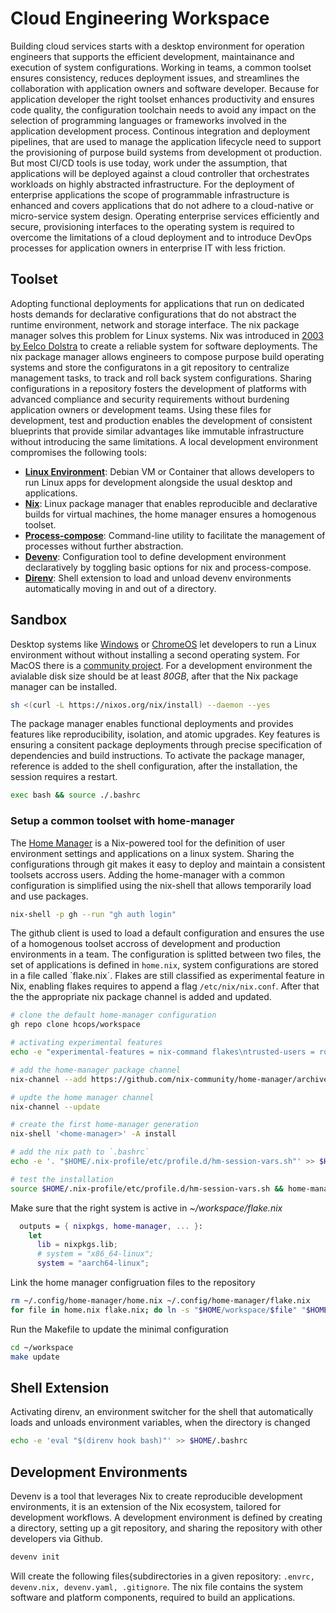 # Cloud Engineering Workspace

Building cloud services starts with a desktop environment for operation engineers that supports the efficient development, maintainance and execution of system configurations. Working in teams, a common toolset ensures consistency, reduces deployment issues, and streamlines the collaboration with application owners and software developer. Because for application developer the right toolset enhances productivity and ensures code quality, the configuration toolchain needs to avoid any impact on the selection of programming languages or frameworks involved in the application development process. Continous integration and deployment pipelines, that are used to manage the application lifecycle need to support the provisioning of purpose build systems from development ot production. But most CI/CD tools is use today, work under the assumption, that applications will be deployed against a cloud controller that orchestrates workloads on highly abstracted infrastructure. For the deployment of enterprise applications the scope of programmable infrastructure is enhanced and covers applications that do not adhere to a cloud-native or micro-service system design. Operating enterprise services efficiently and secure, provisioning interfaces to the operating system is required to overcome the limitations of a cloud deployment and to introduce DevOps processes for application owners in enterprise IT with less friction.

## Toolset

Adopting functional deployments for applications that run on dedicated hosts demands for declarative configurations that do not abstract the runtime environment, network and storage interface. The nix package manager solves this problem for Linux systems. Nix was introduced in [2003 by Eelco Dolstra](https://en.wikipedia.org/wiki/Nix_(package_manager)) to create a reliable system for software deployments. The nix package manager allows engineers to compose purpose build operating systems and store the configuratons in a git repository to centralize management tasks, to track and roll back system configurations. Sharing configurations in a repository fosters the development of platforms with advanced compliance and security requirements without burdening application owners or development teams. Using these files for development, test and production enables the development of consistent blueprints that provide similar advantages like immutable infrastructure without introducing the same limitations. A local development environment compromises the following tools:

* **[Linux Environment](https://chromeos.dev/en/linux)**: Debian VM or Container that allows developers to run Linux apps for development alongside the usual desktop and applications.
* **[Nix](https://nixos.org/)**: Linux package manager that enables reproducible and declarative builds for virtual machines, the home manager ensures a homogenous toolset.
* **[Process-compose](https://f1bonacc1.github.io/process-compose/)**: Command-line utility to facilitate the management of processes without further abstraction.
* **[Devenv](https://devenv.sh/)**: Configuration tool to define development environment declaratively by toggling basic options for nix and process-compose.
* **[Direnv](https://direnv.net/)**: Shell extension to load and unload devenv environments automatically moving in and out of a directory.

## Sandbox

Desktop systems like [Windows](https://learn.microsoft.com/en-us/windows/wsl/about) or [ChromeOS](https://chromeos.dev/en/linux) let developers to run a Linux environment without without installing a second operating system. For MacOS there is a [community project](https://github.com/LnL7/nix-darwin). For a development environment the avialable disk size should be at least *80GB*, after that the Nix package manager can be installed. 

```sh
sh <(curl -L https://nixos.org/nix/install) --daemon --yes
```

The package manager enables functional deployments and provides features like reproducibility, isolation, and atomic upgrades. Key features is ensuring a consitent package deployments through precise specification of dependencies and build instructions. To activate the package manager, reference is added to the shell configuration, after the installation, the session requires a restart.

```sh
exec bash && source ./.bashrc
```

### Setup a common toolset with home-manager

The [Home Manager](https://nix-community.github.io/home-manager/) is a Nix-powered tool for the definition of user environment settings and applications on a linux system. Sharing the configurations through git makes it easy to deploy and maintain a consistent toolsets accross users. Adding the home-manager with a common configuration is simplified using the nix-shell that allows temporarily load and use packages. 

```sh
nix-shell -p gh --run "gh auth login"
```

The github client is used to load a default configuration and ensures the use of a homogenous toolset accross of development and production environments in a team. The configuration is splitted between two files, the set of applications is defined in `home.nix`, system configurations are stored in a file called ´flake.nix´. Flakes are still classified as experimental feature in Nix, enabling flakes requires to append a flag `/etc/nix/nix.conf`. After that the the appropriate nix package channel is added and updated.

```sh
# clone the default home-manager configuration 
gh repo clone hcops/workspace

# activating experimental features
echo -e "experimental-features = nix-command flakes\ntrusted-users = root torsten" | sudo tee -a /etc/nix/nix.conf

# add the home-manager package channel
nix-channel --add https://github.com/nix-community/home-manager/archive/master.tar.gz home-manager

# updte the home manager channel
nix-channel --update

# create the first home-manager generation
nix-shell '<home-manager>' -A install

# add the nix path to `.bashrc`
echo -e '. "$HOME/.nix-profile/etc/profile.d/hm-session-vars.sh"' >> $HOME/.profile

# test the installation
source $HOME/.nix-profile/etc/profile.d/hm-session-vars.sh && home-manager --version
```

Make sure that the right system is active in *~/workspace/flake.nix*

```nix
  outputs = { nixpkgs, home-manager, ... }:
    let
      lib = nixpkgs.lib;
      # system = "x86_64-linux";
      system = "aarch64-linux";
```

Link the home manager configruation files to the repository

```sh
rm ~/.config/home-manager/home.nix ~/.config/home-manager/flake.nix
for file in home.nix flake.nix; do ln -s "$HOME/workspace/$file" "$HOME/.config/home-manager/$file"; done
```

Run the Makefile to update the minimal configuration

```sh
cd ~/workspace
make update
```

## Shell Extension

Activating direnv, an environment switcher for the shell that automatically loads and unloads environment variables, when the directory is changed

```sh
echo -e 'eval "$(direnv hook bash)"' >> $HOME/.bashrc
```

## Development Environments

Devenv is a tool that leverages Nix to create reproducible development environments, it is an extension of the Nix ecosystem, tailored for development workflows. A development environment is defined by creating a directory, setting up a git repository, and sharing the repository with other developers via Github.

```sh
devenv init
```

Will create the following files{subdirectories in a given repository: `.envrc, devenv.nix, devenv.yaml, .gitignore`. The nix file contains the system software and platform components, required to build an applications.


